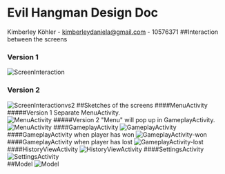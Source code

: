 # Evil Hangman Design Doc

Kimberley Köhler - kimberleydaniela@gmail.com - 10576371
##Interaction between the screens
### Version 1
![ScreenInteraction](http://s19.postimg.org/noz4vkp8z/Screen_Interaction.jpg "ScreenInteraction")
### Version 2
![ScreenInteractionvs2](http://s19.postimg.org/mt1bhjd8z/Screen_Interactionvs2.jpg "ScreenInteractionvs2")
##Sketches of the screens
####MenuActivity
#####Version 1
Separate MenuActivity. <br>
![MenuActivity](http://s19.postimg.org/9q70wupcj/20151112_152726.jpg "MenuActivity")
#####Version 2
"Menu" will pop up in GameplayActivity. <br>
![MenuActivity](http://s19.postimg.org/ilkbe0fyr/2015_11_24_14_07_03.jpg "MenuActivity")
####GameplayActivity
![GameplayActivity](http://s19.postimg.org/ip0cp1har/2015_11_23_17_33_29.jpg "GameplayActivity")
####GameplayActivity when player has won
![GameplayActivity-won](http://s19.postimg.org/jky632tar/20151112_152748.jpg "GameplayActivity-won")
####GameplayActivity when player has lost
![GameplayActivity-lost](http://s19.postimg.org/dlaezf8ib/20151112_152751.jpg "GameplayActivity-lost")
####HistoryViewActivity
![HistoryViewActivity](http://s19.postimg.org/jwfmfu9qr/20151112_152741.jpg "HistoryViewActivity")
####SettingsActivity
![SettingsActivity](http://s19.postimg.org/uhzhrug2b/20151112_152737.jpg "SettingsActivity")
<br>
##Model
![Model](http://s19.postimg.org/9ox4qz00j/Model.jpg "Model")
